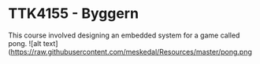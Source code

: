 # TTK4155 - Byggern
This course involved designing an embedded system for a game called pong.
![alt text](https://raw.githubusercontent.com/meskedal/Resources/master/pong.png
